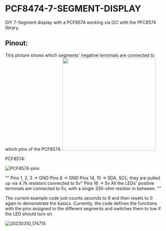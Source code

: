 # PCF8474-7-SEGMENT-DISPLAY

DIY 7-Segment display with a PCF8574 working via I2C with the PFC8574 library.

 ## Pinout:
 

This picture shows which segments' negative terminals are connected to which pins of the PCF8574.
<img src="https://github.com/Sigeband/PCF8474-7-SEGMENT-DISPLAY/assets/114338337/df9d7c05-8d5f-45a6-85fb-0418817ccd6d" width="300">


PCF8574:

![PCF8574-pins](https://github.com/Sigeband/PCF8474-7-SEGMENT-DISPLAY/assets/114338337/4ba14030-080b-4963-b8c1-dac80deac128)

""
Pins 1, 2, 3 -> GND
Pins 8 -> GND
Pins 14, 15 -> SDA, SCL; they are pulled up via 4.7k resistors connected to 5v"
Pins 16 -> 5v
All the LEDs' positive terminals are connected to 5v, with a single 330-ohm resistor in between.
""

 


The current example code just counts seconds to 9 and then resets to 0 again to demonstrate the basics.
Currently, the code defines the functions with the pins assigned to the different segments and switches them to low if the LED should turn on.




![20230310_174715](https://user-images.githubusercontent.com/114338337/224480518-e5520e62-bd6b-456c-b602-249eb714b3e2.jpg)
